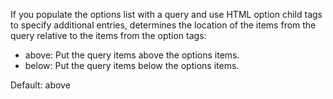If you populate the options list with a query and use HTML
            option child tags to specify additional entries, determines
            the location of the items from the query relative to the items
            from the option tags:

- above: Put the query items above the options items.
- below: Put the query items below the options items.

Default: above